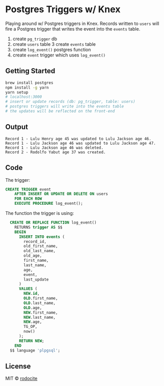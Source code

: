 # Postgres Triggers w/ Knex
Playing around w/ Postgres triggers in Knex.
Records written to `users` will fire a Postgres trigger that writes the event into the `events` table.

1. create `pg_trigger` db
2. create `users` table
3 create `events` table
3. create `log_event()` postgres function
4. create `event` trigger which uses `log_event()`

## Getting Started
```sh
brew install postgres
npm install -g yarn
yarn setup
# localhost:3000
# insert or update records (db: pg_trigger, table: users)
# postgres triggers will write into the events table
# the updates will be reflected on the front-end
```

## Output
```
Record 1 - Lulu Henry age 45 was updated to Lulu Jackson age 46.
Record 1 - Lulu Jackson age 46 was updated to Lulu Jackson age 47.
Record 1 - Lulu Jackson age 46 was deleted.
Record 2 - Rodolfo Yabut age 37 was created.
```

## Code
The trigger:
```sql
CREATE TRIGGER event
    AFTER INSERT OR UPDATE OR DELETE ON users
    FOR EACH ROW
    EXECUTE PROCEDURE log_event();
```

The function the trigger is using:
```sql
  CREATE OR REPLACE FUNCTION log_event()
    RETURNS trigger AS $$
    BEGIN
      INSERT INTO events (
        record_id,
        old_first_name,
        old_last_name,
        old_age,
        first_name,
        last_name,
        age,
        event,
        last_update
      )
      VALUES (
        NEW.id,
        OLD.first_name,
        OLD.last_name,
        OLD.age,
        NEW.first_name,
        NEW.last_name,
        NEW.age,
        TG_OP,
        now()
      );
      RETURN NEW;
    END
  $$ language 'plpgsql';
```

## License

MIT © [rodocite](https://github.com/rodocite)
